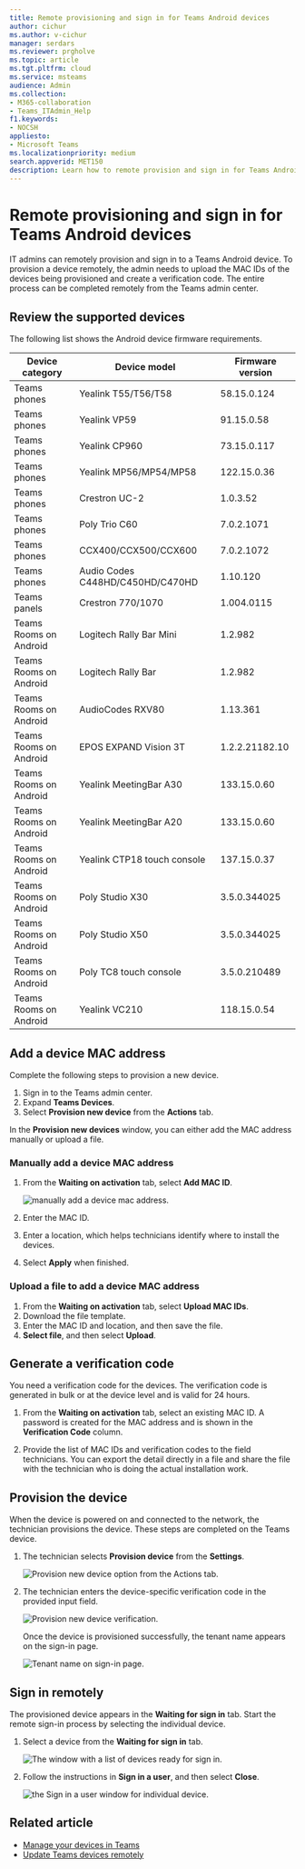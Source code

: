 ```yaml
---
title: Remote provisioning and sign in for Teams Android devices
author: cichur
ms.author: v-cichur
manager: serdars
ms.reviewer: prgholve
ms.topic: article
ms.tgt.pltfrm: cloud
ms.service: msteams
audience: Admin
ms.collection: 
- M365-collaboration
- Teams_ITAdmin_Help
f1.keywords:
- NOCSH
appliesto: 
- Microsoft Teams
ms.localizationpriority: medium
search.appverid: MET150
description: Learn how to remote provision and sign in for Teams Android devices
---
```


# Remote provisioning and sign in for Teams Android devices

IT admins can remotely provision and sign in to a Teams Android device. To provision a device remotely, the admin needs to upload the MAC IDs of the devices being provisioned and create a verification code. The entire process can be completed remotely from the Teams admin center.

## Review the supported devices

The following list shows the Android device firmware requirements.

|Device category|Device model|Firmware version|
|-|-|-|
|Teams phones|Yealink T55/T56/T58|58.15.0.124|
|Teams phones|Yealink VP59|91.15.0.58|
|Teams phones|Yealink CP960|73.15.0.117|
|Teams phones|Yealink MP56/MP54/MP58|122.15.0.36|
|Teams phones|Crestron UC-2|1.0.3.52|
|Teams phones|	Poly Trio C60|	7.0.2.1071|
|Teams phones|	CCX400/CCX500/CCX600	|7.0.2.1072|
|Teams phones|	Audio Codes C448HD/C450HD/C470HD|	1.10.120|
|Teams panels|	Crestron 770/1070|	1.004.0115|
|Teams Rooms on Android|Logitech Rally Bar Mini|1.2.982|
|Teams Rooms on Android|Logitech Rally Bar|1.2.982|
|Teams Rooms on Android|AudioCodes RXV80|1.13.361|
|Teams Rooms on Android|EPOS EXPAND Vision 3T|1.2.2.21182.10|
|Teams Rooms on Android|Yealink MeetingBar A30|133.15.0.60|
|Teams Rooms on Android|Yealink MeetingBar A20|133.15.0.60|
|Teams Rooms on Android|Yealink CTP18 touch console|137.15.0.37|
|Teams Rooms on Android|Poly Studio X30|3.5.0.344025|
|Teams Rooms on Android|Poly Studio X50|3.5.0.344025|
|Teams Rooms on Android|Poly TC8 touch console |3.5.0.210489|
|Teams Rooms on Android|Yealink VC210|118.15.0.54|

## Add a device MAC address

Complete the following steps to provision a new device.

1. Sign in to the Teams admin center.
2. Expand **Teams Devices**.
3. Select **Provision new device** from the **Actions** tab.

In the **Provision new devices** window, you can either add the MAC address manually or upload a file.

### Manually add a device MAC address

1. From the **Waiting on activation** tab, select **Add MAC ID**.

   ![manually add a device mac address.](../media/remote-provision-6-new.png)

1. Enter the MAC ID.
1. Enter a location, which helps technicians identify where to install the devices.
1. Select **Apply** when finished.

### Upload a file to add a device MAC address

1. From the **Waiting on activation** tab, select **Upload MAC IDs**.
2. Download the file template.
3. Enter the MAC ID and location, and then save the file.
4. **Select file**, and then select **Upload**.

## Generate a verification code

You need a verification code for the devices. The verification code is generated in bulk or at the device level and is valid for 24 hours.

1. From the **Waiting on activation** tab, select an existing MAC ID.
   A password is created for the MAC address and is shown in the **Verification Code** column.

2. Provide the list of MAC IDs and verification codes to the field technicians. You can export the detail directly in a file and share the file with the technician who is doing the actual installation work.

## Provision the device

When the device is powered on and connected to the network, the technician provisions the device. These steps are completed on the Teams device.

1. The technician selects **Provision device** from the **Settings**.  

   ![Provision new device option from the Actions tab.](../media/provision-device1.png)
  
2. The technician enters the device-specific verification code in the provided input field.

   ![Provision new device verification.](../media/provision-device-verification1.png)

   Once the device is provisioned successfully, the tenant name appears on the sign-in page.

   ![Tenant name on sign-in page.](../media/provision-code.png)

## Sign in remotely

The provisioned device appears in the **Waiting for sign in** tab. Start the remote sign-in process by selecting the individual device.

1. Select a device from the **Waiting for sign in** tab.

   ![The window with a list of devices ready for sign in.](../media/remote-device1.png)

2. Follow the instructions in **Sign in a user**, and then select **Close**.

   ![the Sign in a user window for individual device.](../media/sign-in-user.png)

## Related article

- [Manage your devices in Teams](device-management.md)
- [Update Teams devices remotely](remote-update.md)
